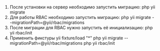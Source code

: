 1. После установки на сервер необходимо запустить миграцию: php yii migrate
2. Для работы RBAC необходимо запустить миграцию: php yii migrate --migrationPath=@yii/rbac/migrations
3. После миграции для RBAC нужно запустить её инициализацию: php yii rbac/init
4. Применить фикстуры yii fixture/load "*"
php yii migrate --migrationPath=@yii/rbac/migrations
php yii rbac/init 